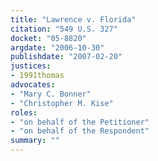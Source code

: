 ```yaml
---
title: "Lawrence v. Florida"
citation: "549 U.S. 327"
docket: "05-8820"
argdate: "2006-10-30"
publishdate: "2007-02-20"
justices:
- 1991thomas
advocates:
- "Mary C. Bonner"
- "Christopher M. Kise"
roles:
- "on behalf of the Petitioner"
- "on behalf of the Respondent"
summary: ""
---
```


